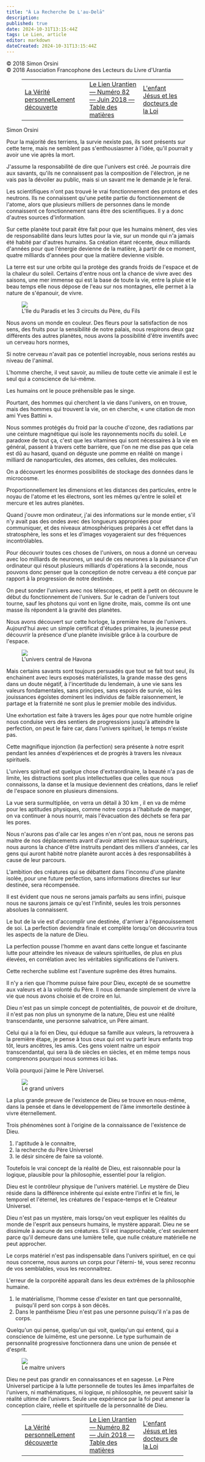 ```yaml
---
title: "À La Recherche De L'au-Delả"
description: 
published: true
date: 2024-10-31T13:15:44Z
tags: Le Lien, article
editor: markdown
dateCreated: 2024-10-31T13:15:44Z
---
```


<p class="v-card v-sheet theme--light grey lighten-3 px-2">© 2018 Simon Orsini<br>© 2018 Association Francophone des Lecteurs du Livre d'Urantia</p>
<figure class="table chapter-navigator">
  <table>
    <tbody>
      <tr>
        <td>
        <a href="/fr/article/David_Elders/La_Verite_personnelLement_decouverte">
          <span class="mdi mdi-arrow-left-drop-circle"></span><span class="pl-2">La Vérité personnelLement découverte</span>
        </a>
        </td>
        <td>
        <a href="/fr/index/articles_le_lien#le-lien-urantien-numéro-82-juin-2018">
          <span class="mdi mdi-book-open-variant"></span><span class="pl-2">Le Lien Urantien — Numéro 82 — Juin 2018 — Table des matières</span>
        </a>
        </td>
        <td>
        <a href="/fr/article/Georges_Michelson_Dupont/L_enfant_Jesus_et_les_docteurs_de_la_Loi">
          <span class="pr-2">L'enfant Jésus et les docteurs de la Loi</span><span class="mdi mdi-arrow-right-drop-circle"></span>
        </a>
        </td>
      </tr>
    </tbody>
  </table>
</figure>


Simon Orsini

Pour la majorité des terriens, la survie nexiste pas, ils sont présents sur cette terre, mais ne semblent pas s'enthousiasmer à l'idée, qu'il pourrait y avoir une vie après la mort.

J'assume la responsabilité de dire que l'univers est créé. Je pourrais dire aux savants, qu'ils ne connaissent pas la composition de l'électron, je ne vais pas la dévoiler au public, mais si un savant me le demande je le ferai.

Les scientifiques n'ont pas trouvé le vrai fonctionnement des protons et des neutrons. Ils ne connaissent qu'une petite partie du fonctionnement de l'atome, alors que plusieurs milliers de personnes dans le monde connaissent ce fonctionnement sans être des scientifiques. Il y a donc d'autres sources d'information.

Sur cette planète tout parait être fait pour que les humains mènent, des vies de responsabilité dans leurs luttes pour la vie, sur un monde qui n'a jamais été habité par d'autres humains. Sa création étant récente, deux milliards d'années pour que l'énergie devienne de la matière, à partir de ce moment, quatre milliards d'années pour que la matière devienne visible.

La terre est sur une orbite qui la protège des grands froids de l'espace et de la chaleur du soleil. Certains d'entre nous ont la chance de vivre avec des saisons, une mer immense qui est la base de toute la vie, entre la pluie et le beau temps elle nous dépose de l'eau sur nos montagnes, elle permet à la nature de s'épanouir, de vivre.

<figure id="Figure_1" class="image urantiapedia image-style-align-right">
<img src="/image/article/Le_Lien/images_02/127.jpg">
<figcaption>L'Ile du Paradis et les 3 circuits du Père, du Fils</figcaption>
</figure>

Nous avons un monde en couleur. Des fleurs pour la satisfaction de nos sens, des fruits pour la sensibilité de notre palais, nous respirons deux gaz différents des autres planètes, nous avons la possibilité d'être inventifs avec un cerveau hors normes,

Si notre cerveau n'avait pas ce potentiel incroyable, nous serions restés au niveau de l'animal.

L'homme cherche, il veut savoir, au milieu de toute cette vie animale il est le seul qui a conscience de lui-même.

Les humains ont le pouce préhensible pas le singe.

Pourtant, des hommes qui cherchent la vie dans l'univers, on en trouve, mais des hommes qui trouvent la vie, on en cherche, « une citation de mon ami Yves Battini ».

Nous sommes protégés du froid par la couche d'ozone, des radiations par une ceinture magnétique qui isole les rayonnements nocifs du soleil. Le paradoxe de tout ça, c'est que les vitamines qui sont nécessaires à la vie en général, passent à travers cette barrière, que l'on ne me dise pas que cela est dû au hasard, quand on déguste une pomme en réalité on mange i milliard de nanoparticules, des atomes, des cellules, des molécules.

On a découvert les énormes possibilités de stockage des données dans le microcosme.

Proportionnellement les dimensions et les distances des particules, entre le noyau de l'atome et les électrons, sont les mêmes qu'entre le soleil et mercure et les autres planètes.

Quand j'ouvre mon ordinateur, j'ai des informations sur le monde entier, s'il n'y avait pas des ondes avec des longueurs appropriées pour communiquer, et des niveaux atmosphériques préparés à cet effet dans la stratosphère, les sons et les d'images voyageraient sur des fréquences incontrôlables.

Pour découvrir toutes ces choses de l'univers, on nous a donné un cerveau avec Ioo milliards de neurones, un seul de ces neurones a la puissance d'un ordinateur qui résout plusieurs milliards d'opérations à la seconde, nous pouvons donc penser que la conception de notre cerveau a été conçue par rapport à la progression de notre destinée.

On peut sonder l'univers avec nos télescopes, et petit à petit on découvre le début du fonctionnement de l'univers. Sur le cadran de l'univers tout tourne, sauf les photons qui vont en ligne droite, mais, comme ils ont une masse ils répondent à la gravité des planètes.

Nous avons découvert sur cette horloge, la première heure de l'univers. Aujourd'hui avec un simple certificat d'études primaires, la jeunesse peut découvrir la présence d'une planète invisible grâce à la courbure de l'espace.

<figure id="Figure_2" class="image urantiapedia image-style-align-right">
<img src="/image/article/Le_Lien/images_02/128.jpg">
<figcaption>L'univers central de Havona</figcaption>
</figure>

Mais certains savants sont toujours persuadés que tout se fait tout seul, ils enchainent avec leurs exposés matérialistes, la grande masse des gens dans un doute négatif, à l'incertitude du lendemain, à une vie sans les valeurs fondamentales, sans principes, sans espoirs de survie, où les jouissances égoïstes dominent les individus de faible raisonnement, le partage et la fraternité ne sont plus le premier mobile des individus.

Une exhortation est faite à travers les âges pour que notre humble origine nous conduise vers des sentiers de progressions jusqu'à atteindre la perfection, on peut le faire car, dans l'univers spirituel, le temps n'existe pas.

Cette magnifique injonction (la perfection) sera présente à notre esprit pendant les années d'expériences et de progrès à travers les niveaux spirituels.

L'univers spirituel est quelque chose d'extraordinaire, la beauté n'a pas de limite, les distractions sont plus intellectuelles que celles que nous connaissons, la danse et la musique deviennent des créations, dans le relief de l'espace sonore en plusieurs dimensions.

La vue sera surmultipliée, on verra un détail à 30 km , il en va de même pour les aptitudes physiques, comme notre corps a l'habitude de manger, on va continuer à nous nourrir, mais l'évacuation des déchets se fera par les pores.

Nous n'aurons pas d'aile car les anges n'en n'ont pas, nous ne serons pas maitre de nos déplacements avant d'avoir atteint les niveaux supérieurs, nous aurons la chance d'être instruits pendant des milliers d'années, car les gens qui auront habité notre planète auront accès à des responsabilités à cause de leur parcours.

L'ambition des créatures qui se débattent dans l'inconnu d'une planète isolée, pour une future perfection, sans informations directes sur leur destinée, sera récompensée.

Il est évident que nous ne serons jamais parfaits au sens infini, puisque nous ne saurons jamais ce qu'est l'infinité, seules les trois personnes absolues la connaissent.

Le but de la vie est d'accomplir une destinée, d'arriver à l'épanouissement de soi. La perfection deviendra finale et complète lorsqu'on découvrira tous les aspects de la nature de Dieu.

La perfection pousse l'homme en avant dans cette longue et fascinante lutte pour atteindre les niveaux de valeurs spirituelles, de plus en plus élevées, en corrélation avec les véritables significations de l'univers.

Cette recherche sublime est l'aventure suprême des êtres humains.

Il n'y a rien que l'homme puisse faire pour Dieu, excepté de se soumettre aux valeurs et à la volonté du Père. Il nous demande simplement de vivre la vie que nous avons choisie et de croire en lui.

Dieu n'est pas un simple concept de potentialités, de pouvoir et de droiture, il n'est pas non plus un synonyme de la nature, Dieu est une réalité transcendante, une personne salvatrice, un Père aimant.

Celui qui a la foi en Dieu, qui éduque sa famille aux valeurs, la retrouvera à la première étape, je pense à tous ceux qui ont vu partir leurs enfants trop tôt, leurs ancêtres, les amis. Ces gens voient naitre un espoir transcendantal, qui sera là de siècles en siècles, et en même temps nous comprenons pourquoi nous sommes ici bas.

Voilà pourquoi j’aime le Père Universel.

<figure id="Figure_3" class="image urantiapedia image-style-align-right">
<img src="/image/article/Le_Lien/images_02/129.jpg">
<figcaption>Le grand univers</figcaption>
</figure>

La plus grande preuve de l'existence de Dieu se trouve en nous-même, dans la pensée et dans le développement de l'âme immortelle destinée à vivre éternellement.

Trois phénomènes sont à l'origine de la connaissance de l'existence de Dieu.

1. l'aptitude à le connaitre,
2. la recherche du Père Universel
3. le désir sincère de faire sa volonté.

Toutefois le vrai concept de la réalité de Dieu, est raisonnable pour la logique, plausible pour la philosophie, essentiel pour la religion.

Dieu est le contrôleur physique de l'univers matériel. Le mystère de Dieu réside dans la différence inhérente qui existe entre l'infini et le fini, le temporel et l'éternel, les créatures de l'espace-temps et le Créateur Universel.

Dieu n'est pas un mystère, mais lorsqu'on veut expliquer les réalités du monde de l'esprit aux penseurs humains, le mystère apparait. Dieu ne se dissimule à aucune de ses créatures. S'il est inapprochable, c'est seulement parce qu'il demeure dans une lumière telle, que nulle créature matérielle ne peut approcher.

Le corps matériel n'est pas indispensable dans l'univers spirituel, en ce qui nous concerne, nous aurons un corps pour l'éterni-
té, vous serez reconnu de vos semblables, vous les reconnaitrez.

L'erreur de la corporéité apparaît dans les deux extrêmes de la philosophie humaine.
1. le matérialisme, l'homme cesse d'exister en tant que personnalité, puisqu'il perd son corps à son décès.
2. Dans le panthéisme Dieu n'est pas une personne puisqu'il n'a pas de corps.

Quelqu'un qui pense, quelqu'un qui voit, quelqu'un qui entend, qui a conscience de luimême, est une personne. Le type surhumain de personnalité progressive fonctionnera dans une union de pensée et d'esprit.

<figure id="Figure_4" class="image urantiapedia image-style-align-right">
<img src="/image/article/Le_Lien/images_02/130.jpg">
<figcaption>Le maitre univers</figcaption>
</figure>

Dieu ne peut pas grandir en connaissances et en sagesse. Le Père Universel participe à la lutte personnelle de toutes les âmes imparfaites de l'univers, ni mathématiques, ni logique, ni philosophie, ne peuvent saisir la réalité ultime de l'univers. Seule une expérience par la foi peut amener la conception claire, réelle et spirituelle de la personnalité de Dieu.

<figure class="table chapter-navigator">
  <table>
    <tbody>
      <tr>
        <td>
        <a href="/fr/article/David_Elders/La_Verite_personnelLement_decouverte">
          <span class="mdi mdi-arrow-left-drop-circle"></span><span class="pl-2">La Vérité personnelLement découverte</span>
        </a>
        </td>
        <td>
        <a href="/fr/index/articles_le_lien#le-lien-urantien-numéro-82-juin-2018">
          <span class="mdi mdi-book-open-variant"></span><span class="pl-2">Le Lien Urantien — Numéro 82 — Juin 2018 — Table des matières</span>
        </a>
        </td>
        <td>
        <a href="/fr/article/Georges_Michelson_Dupont/L_enfant_Jesus_et_les_docteurs_de_la_Loi">
          <span class="pr-2">L'enfant Jésus et les docteurs de la Loi</span><span class="mdi mdi-arrow-right-drop-circle"></span>
        </a>
        </td>
      </tr>
    </tbody>
  </table>
</figure>
